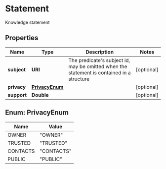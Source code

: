 

# Statement

Knowledge statement
## Properties

Name | Type | Description | Notes
------------ | ------------- | ------------- | -------------
**subject** | **URI** | The predicate&#39;s subject id, may be omitted when the statement is contained in a structure |  [optional]
**privacy** | [**PrivacyEnum**](#PrivacyEnum) |  |  [optional]
**support** | **Double** |  |  [optional]



## Enum: PrivacyEnum

Name | Value
---- | -----
OWNER | &quot;OWNER&quot;
TRUSTED | &quot;TRUSTED&quot;
CONTACTS | &quot;CONTACTS&quot;
PUBLIC | &quot;PUBLIC&quot;



